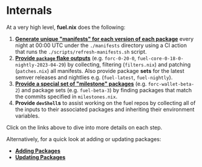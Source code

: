 # Internals

At a very high level, **fuel.nix** does the following:

1. [**Generate unique "manifests" for each version of each package**](./internals/generating-manifests.html)
   every night at 00:00 UTC under the `./manifests` directory using a CI action
   that runs the `./scripts/refresh-manifests.sh` script.
2. [**Provide `package` flake outputs**](./internals/providing-packages.html)
   (e.g. `forc-0-20-0`, `fuel-core-0-18-0-nightly-2023-04-29`) by collecting,
   filtering (`filters.nix`) and patching (`patches.nix`) all manifests. Also
   provide package **sets** for the latest semver releases and nightlies e.g.
   (`fuel-latest`, `fuel-nightly`).
3. [**Provide a special set of "milestone" packages**](./internals/providing-milestones.html)
   (e.g. `forc-wallet-beta-2`) and package sets (e.g. `fuel-beta-3`) by finding
   packages that match the commits specified in `milestones.nix`.
4. **Provide `devShell`s** to assist working on the fuel repos by collecting all
   of the inputs to their associated packages and inheriting their environment
   variables.

Click on the links above to dive into more details on each step.

Alternatively, for a quick look at adding or updating packages:

- [**Adding Packages**](./adding-packages.html)
- [**Updating Packages**](./updating-packages.html)
